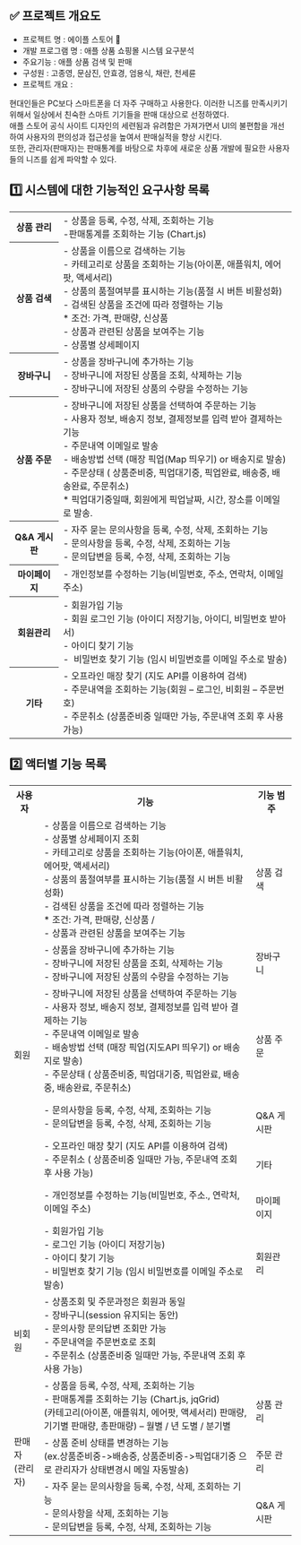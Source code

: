 ## ✅ 프로젝트 개요도

- 프로젝트 명 : 에이플 스토어 🍁
- 개발 프로그램 명 : 애플 상품 쇼핑몰 시스템 요구분석
- 주요기능 : 애플 상품 검색 및 판매
- 구성원 : 고종영, 문삼진, 안효경, 엄용식, 채란, 천세륜
- 프로젝트 개요 :

현대인들은 PC보다 스마트폰을 더 자주 구매하고 사용한다. 이러한 니즈를 만족시키기 위해서 일상에서 친숙한 스마트 기기들을 판매 대상으로 선정하였다.<br>
애플 스토어 공식 사이트 디자인의 세련됨과 유려함은 가져가면서 UI의 불편함을 개선하여 사용자의 편의성과 접근성을 높여서 판매실적을 향상 시킨다.<br>
또한, 관리자(판매자)는 판매통계를 바탕으로 차후에 새로운 상품 개발에 필요한 사용자들의 니즈를 쉽게 파악할 수 있다.

## 1️⃣ 시스템에 대한 기능적인 요구사항 목록

<table>
<tr>
<th>상품 관리</th>
<td>- 상품을 등록, 수정, 삭제, 조회하는 기능<br> -판매통계를 조회하는 기능 (Chart.js)</tr>
<tr>
<th>상품 검색</th><td> - 상품을 이름으로 검색하는 기능 <br> - 카테고리로 상품을 조회하는 기능(아이폰, 애플워치, 에어팟, 액세서리)<br> - 상품의 품절여부를 표시하는 기능(품절 시 버튼 비활성화)<br> - 검색된 상품을 조건에 따라 정렬하는 기능<br>   * 조건: 가격, 판매량, 신상품<br> - 상품과 관련된 상품을 보여주는 기능<br> - 상품별 상세페이지
</tr>
<tr>
<th>장바구니</th>
<td> - 상품을 장바구니에 추가하는 기능<br> - 장바구니에 저장된 상품을 조회, 삭제하는 기능 <br> - 장바구니에 저장된 상품의 수량을 수정하는 기능</td>
</tr>

<tr>

<th>상품 주문</th>

<td>  - 장바구니에 저장된 상품을 선택하여 주문하는 기능 <br> - 사용자 정보, 배송지 정보, 결제정보를 입력 받아 결제하는 기능<br> - 주문내역 이메일로 발송<br> - 배송방법 선택 (매장 픽업(Map 띄우기) or 배송지로 발송) <br> - 주문상태 ( 상품준비중, 픽업대기중, 픽업완료, 배송중, 배송완료, 주문취소) <br> * 픽업대기중일때, 회원에게 픽업날짜, 시간, 장소를 이메일로 발송.</td><tr>

<tr>

<th>Q&A 게시판</th><td> - 자주 묻는 문의사항을 등록, 수정, 삭제, 조회하는 기능<br> - 문의사항을 등록, 수정, 삭제, 조회하는 기능<br> - 문의답변을 등록, 수정, 삭제, 조회하는 기능</td> 

</tr>
<tr>

<th>마이페이지</th> <td> - 개인정보를 수정하는 기능(비밀번호, 주소, 연락처, 이메일 주소)</td>

</tr>

<tr>

<th>회원관리</th> <td> - 회원가입 기능<br> - 회원 로그인 기능 (아이디 저장기능, 아이디, 비밀번호 받아서)<br> - 아이디 찾기 기능<br> -  비밀번호 찾기 기능 (임시 비밀번호를 이메일 주소로 발송)</td></tr>

<tr>

<th>기타</th> <td> - 오프라인 매장 찾기 (지도 API를 이용하여 검색)<br> - 주문내역을 조회하는 기능(회원 – 로그인, 비회원 – 주문번호)<br> - 주문취소 (상품준비중 일때만 가능, 주문내역 조회 후 사용 가능)</td></tr>
</table>

## 2️⃣ 액터별 기능 목록

<table>
<tr>
<th>사용자</th>
<th>기능</th>
<th>기능 범주</th>
</tr>
<tr><td rowspan="7">회원</td><td> - 상품을 이름으로 검색하는 기능<br> - 상품별 상세페이지 조회<br> - 카테고리로 상품을 조회하는 기능(아이폰, 애플워치, 에어팟, 액세서리)<br> - 상품의 품절여부를 표시하는 기능(품절 시 버튼 비활성화)<br>- 검색된 상품을 조건에 따라 정렬하는 기능 <br> * 조건: 가격, 판매량, 신상품 /<br> - 상품과 관련된 상품을 보여주는 기능 </td> <td>상품 검색</td></tr><tr><td> - 상품을 장바구니에 추가하는 기능<br> - 장바구니에 저장된 상품을 조회, 삭제하는 기능<br> - 장바구니에 저장된 상품의 수량을 수정하는 기능 </td><td>장바구니</td></tr><tr><td> - 장바구니에 저장된 상품을 선택하여 주문하는 기능<br> - 사용자 정보, 배송지 정보, 결제정보를 입력 받아 결제하는 기능<br> - 주문내역 이메일로 발송<br> - 배송방법 선택 (매장 픽업(지도API 띄우기) or 배송지로 발송)<br> - 주문상태 ( 상품준비중, 픽업대기중, 픽업완료, 배송중, 배송완료, 주문취소) </td><td > <br>상품 주문</td></tr><tr><td > - 문의사항을 등록, 수정, 삭제, 조회하는 기능<br> - 문의답변을 등록, 수정, 삭제, 조회하는 기능 </td><td > <br>Q&amp;A 게시판 </td></tr><tr><td> - 오프라인 매장 찾기 (지도 API를 이용하여 검색)<br> - 주문취소 ( 상품준비중 일때만 가능, 주문내역 조회 후 사용 가능) </td><td > <br>기타 </td></tr><tr><td > - 개인정보를 수정하는 기능(비밀번호, 주소., 연락처, 이메일 주소) </td><td > <br>마이페이지</td></tr><tr><td > - 회원가입 기능<br> - 로그인 기능 (아이디 저장기능)<br> - 아이디 찾기 기능<br> - 비밀번호 찾기 기능 (임시 비밀번호를 이메일 주소로 발송) </td><td > <br>회원관리</td></tr><tr><td ><br>비회원</td><td > - 상품조회 및 주문과정은 회원과 동일<br> - 장바구니(session 유지되는 동안)<br> - 문의사항 문의답변 조회만 가능<br> - 주문내역을 주문번호로 조회<br> - 주문취소 (상품준비중 일때만 가능, 주문내역 조회 후 사용 가능) </td><td > <br> </td></tr><tr><td rowspan="3"> <br>판매자<br> (관리자) </td><td > - 상품을 등록, 수정, 삭제, 조회하는 기능<br> - 판매통계를 조회하는 기능 (Chart.js, jqGrid)<br> (카테고리(아이폰, 애플워치, 에어팟, 액세서리) 판매량, 기기별 판매량, 총판매량) – 월별 / 년 도별 / 분기별 </td><td > <br>상품 관리</td></tr><tr><td > - 상품 준비 상태를 변경하는 기능<br>  (ex.상품준비중-&gt;배송중, 상품준비중-&gt;픽업대기중 으로 관리자가 상태변경시 메일 자동발송)<br></td><td > <br>주문 관리</td></tr><tr><td > - 자주 묻는 문의사항을 등록, 수정, 삭제, 조회하는 기능<br> - 문의사항을 삭제, 조회하는 기능<br> - 문의답변을 등록, 수정, 삭제, 조회하는 기능 </td><td> <br>Q&amp;A 게시판 </td></tr></tbody></table>
